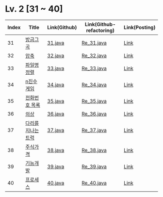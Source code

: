 # Lv. 2 \[31 ~ 40]

| Index | Title | Link(Github) | Link(Github-refactoring) | Link(Posting) |
|----|----|----|----|----|
| 31 | [방금그곡](https://school.programmers.co.kr/learn/courses/30/lessons/17683) | [31.java](https://github.com/2384320/Programmers-Algorithm/blob/main/Lv.2/31~40/31.java) | [Re_31.java](https://github.com/2384320/Programmers-Algorithm/blob/main/Lv.2/31~40/Re_31.java) | [Link](https://swift-badge-161.notion.site/Lv-2-031-eddde8ae65e74902a029896621561fd9) |
| 32 | [압축](https://school.programmers.co.kr/learn/courses/30/lessons/17684) | [32.java](https://github.com/2384320/Programmers-Algorithm/blob/main/Lv.2/31~40/32.java) | [Re_32.java](https://github.com/2384320/Programmers-Algorithm/blob/main/Lv.2/31~40/Re_32.java) | [Link](https://swift-badge-161.notion.site/Lv-2-032-c1c69ee23472413495204013def2bf59) |
| 33 | [파일명 정렬](https://school.programmers.co.kr/learn/courses/30/lessons/17686) | [33.java](https://github.com/2384320/Programmers-Algorithm/blob/main/Lv.2/31~40/33.java) | [Re_33.java](https://github.com/2384320/Programmers-Algorithm/blob/main/Lv.2/31~40/Re_33.java) | [Link](https://swift-badge-161.notion.site/Lv-2-033-755f27cb2c8a400ea17567acdcedae32) |
| 34 | [n진수 게임](https://school.programmers.co.kr/learn/courses/30/lessons/17687) | [34.java](https://github.com/2384320/Programmers-Algorithm/blob/main/Lv.2/31~40/34.java) | [Re_34.java](https://github.com/2384320/Programmers-Algorithm/blob/main/Lv.2/31~40/Re_34.java) | [Link](https://swift-badge-161.notion.site/Lv-2-034-n-1d0c40a038dc44368dce74f28588a2d0) |
| 35 | [전화번호 목록](https://school.programmers.co.kr/learn/courses/30/lessons/42577) | [35.java](https://github.com/2384320/Programmers-Algorithm/blob/main/Lv.2/31~40/35.java) | [Re_35.java](https://github.com/2384320/Programmers-Algorithm/blob/main/Lv.2/31~40/Re_35.java) | [Link](https://swift-badge-161.notion.site/Lv-2-035-69944816936c429d9c1c1f6e00b37baf) |
| 36 | [의상](https://school.programmers.co.kr/learn/courses/30/lessons/42578) | [36.java](https://github.com/2384320/Programmers-Algorithm/blob/main/Lv.2/31~40/36.java) | [Re_36.java](https://github.com/2384320/Programmers-Algorithm/blob/main/Lv.2/31~40/Re_36.java) | [Link](https://swift-badge-161.notion.site/Lv-2-036-4442296c342f4df79db47828ad1cfea1) |
| 37 | [다리를 지나는 트럭](https://school.programmers.co.kr/learn/courses/30/lessons/42583) | [37.java](https://github.com/2384320/Programmers-Algorithm/blob/main/Lv.2/31~40/37.java) | [Re_37.java](https://github.com/2384320/Programmers-Algorithm/blob/main/Lv.2/31~40/Re_37.java) | [Link](https://swift-badge-161.notion.site/Lv-2-037-70745c8659b840779b28679e06cebd11) |
| 38 | [주식가격](https://school.programmers.co.kr/learn/courses/30/lessons/42584) | [38.java](https://github.com/2384320/Programmers-Algorithm/blob/main/Lv.2/31~40/38.java) | [Re_38.java](https://github.com/2384320/Programmers-Algorithm/blob/main/Lv.2/31~40/Re_38.java) | [Link](https://swift-badge-161.notion.site/Lv-2-038-17d79e53fda54e8880d16079ca7b484f) |
| 39 | [기능개발](https://school.programmers.co.kr/learn/courses/30/lessons/42586) | [39.java](https://github.com/2384320/Programmers-Algorithm/blob/main/Lv.2/31~40/39.java) | [Re_39.java](https://github.com/2384320/Programmers-Algorithm/blob/main/Lv.2/31~40/Re_39.java) | [Link](https://swift-badge-161.notion.site/Lv-2-039-4d1036b78aad4e5a990d23c4be718476) |
| 40 | [프로세스](https://school.programmers.co.kr/learn/courses/30/lessons/42587) | [40.java](https://github.com/2384320/Programmers-Algorithm/blob/main/Lv.2/31~40/40.java) | [Re_40.java](https://github.com/2384320/Programmers-Algorithm/blob/main/Lv.2/31~40/Re_40.java) | [Link]() |